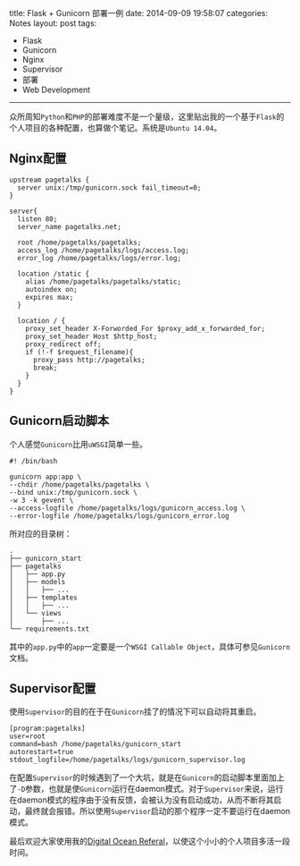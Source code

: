 title: Flask + Gunicorn 部署一例
date: 2014-09-09 19:58:07
categories: Notes
layout: post
tags:
- Flask
- Gunicorn
- Nginx
- Supervisor
- 部署
- Web Development

------

众所周知`Python`和`PHP`的部署难度不是一个量级，这里贴出我的一个基于`Flask`的个人项目的各种配置，也算做个笔记。系统是`Ubuntu 14.04`。

<!--more-->
## Nginx配置

```
upstream pagetalks {
  server unix:/tmp/gunicorn.sock fail_timeout=0;
}

server{
  listen 80;
  server_name pagetalks.net;

  root /home/pagetalks/pagetalks;
  access_log /home/pagetalks/logs/access.log;
  error_log /home/pagetalks/logs/error.log;

  location /static {
    alias /home/pagetalks/pagetalks/static;
    autoindex on;
    expires max;
  }

  location / {
    proxy_set_header X-Forworded_For $proxy_add_x_forwarded_for;
    proxy_set_header Host $http_host;
    proxy_redirect off;
    if (!-f $request_filename){
      proxy_pass http://pagetalks;
      break;
    }
  }
}

```

## Gunicorn启动脚本

个人感觉`Gunicorn`比用`uWSGI`简单一些。

```
#! /bin/bash

gunicorn app:app \
--chdir /home/pagetalks/pagetalks \
--bind unix:/tmp/gunicorn.sock \
-w 3 -k gevent \
--access-logfile /home/pagetalks/logs/gunicorn_access.log \
--error-logfile /home/pagetalks/logs/gunicorn_error.log

```

所对应的目录树：

```
.
├── gunicorn_start
├── pagetalks
│   ├── app.py
│   ├── models
│   │   ├── ...
│   ├── templates
│   │   ├── ...
│   └── views
│       ├── ...
└── requirements.txt

```

其中的`app.py`中的`app`一定要是一个`WSGI Callable Object`，具体可参见`Gunicorn`文档。

## Supervisor配置

使用`Supervisor`的目的在于在`Gunicorn`挂了的情况下可以自动将其重启。

```
[program:pagetalks]
user=root
command=bash /home/pagetalks/gunicorn_start
autorestart=true
stdout_logfile=/home/pagetalks/logs/gunicorn_supervisor.log
```

在配置`Supervisor`的时候遇到了一个大坑，就是在`Gunicorn`的启动脚本里面加上了`-D`参数，也就是使`Gunicorn`运行在daemon模式。对于`Supervisor`来说，运行在daemon模式的程序由于没有反馈，会被认为没有启动成功，从而不断将其启动，最终就会报错。所以使用`Supervisor`启动的那个程序一定不要运行在daemon模式。

最后欢迎大家使用我的[Digital Ocean Referal](https://www.digitalocean.com/?refcode=c2a681ff8310)，以使这个小小的个人项目多活一段时间。
